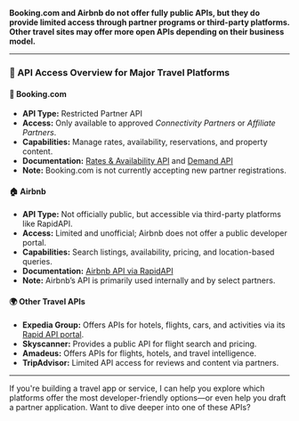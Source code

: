 **Booking.com and Airbnb do not offer fully public APIs, but they do provide limited access through partner programs or third-party platforms. Other travel sites may offer more open APIs depending on their business model.**

---

### 🧳 API Access Overview for Major Travel Platforms

#### 🏨 **Booking.com**
- **API Type:** Restricted Partner API
- **Access:** Only available to approved *Connectivity Partners* or *Affiliate Partners*.
- **Capabilities:** Manage rates, availability, reservations, and property content.
- **Documentation:** [Rates & Availability API](https://developers.booking.com/connectivity/docs/ari) and [Demand API](https://developers.booking.com/demand/docs/open-api/demand-api/accommodations/accommodations/availability)
- **Note:** Booking.com is not currently accepting new partner registrations.

#### 🏠 **Airbnb**
- **API Type:** Not officially public, but accessible via third-party platforms like RapidAPI.
- **Access:** Limited and unofficial; Airbnb does not offer a public developer portal.
- **Capabilities:** Search listings, availability, pricing, and location-based queries.
- **Documentation:** [Airbnb API via RapidAPI](https://rapidapi.com/collection/airbnb-api)
- **Note:** Airbnb’s API is primarily used internally and by select partners.

#### 🌍 **Other Travel APIs**
- **Expedia Group:** Offers APIs for hotels, flights, cars, and activities via its [Rapid API portal](https://developers.expediagroup.com).
- **Skyscanner:** Provides a public API for flight search and pricing.
- **Amadeus:** Offers APIs for flights, hotels, and travel intelligence.
- **TripAdvisor:** Limited API access for reviews and content via partners.

---

If you're building a travel app or service, I can help you explore which platforms offer the most developer-friendly options—or even help you draft a partner application. Want to dive deeper into one of these APIs?
